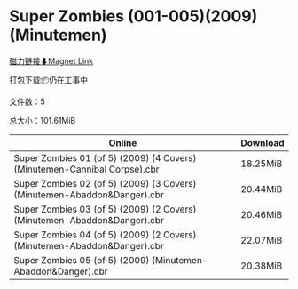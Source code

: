 # Super Zombies (001-005)(2009)(Minutemen)

[磁力链接⬇Magnet Link](magnet:?xt=urn:btih:b24896ee4714d9f7619cc857525db136dcc7af48&dn=Super%20Zombies%20%28001-005%29%282009%29%28Minutemen%29)

打包下载📦仍在工事中

文件数：5

总大小：101.61MiB

Online | Download
--- | ---
Super Zombies 01 (of 5) (2009) (4 Covers) (Minutemen-Cannibal Corpse).cbr | 18.25MiB
Super Zombies 02 (of 5) (2009) (3 Covers) (Minutemen-Abaddon&Danger).cbr | 20.44MiB
Super Zombies 03 (of 5) (2009) (2 Covers) (Minutemen-Abaddon&Danger).cbr | 20.46MiB
Super Zombies 04 (of 5) (2009) (2 Covers) (Minutemen-Abaddon&Danger).cbr | 22.07MiB
Super Zombies 05 (of 5) (2009) (Minutemen-Abaddon&Danger).cbr | 20.38MiB